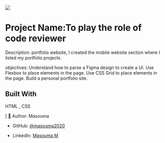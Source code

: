 ![](https://img.shields.io/badge/Microverse-blueviolet)

# Project Name:To play the role of code reviewer


Description:
  portfolio website, I created the mobile website section where I listed my portfolio projects.

objectives:
Understand how to parse a Figma design to create a UI.
Use Flexbox to place elements in the page.
Use CSS Grid to place elements in the page.
Build a personal portfolio site.

## Built With

HTML , CSS



[
👤 Author:
    Masouma 

- GitHub: [@masouma2020](https://github.com/githubhandle)

- LinkedIn: [Masouma M](https://linkedin.com/in/linkedinhandle)


